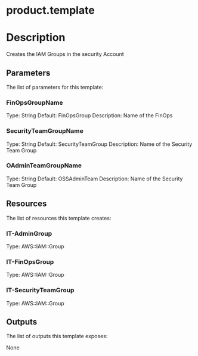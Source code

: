 # product.template
# Description
Creates the IAM Groups in the security Account


## Parameters
The list of parameters for this template:

### FinOpsGroupName 
Type: String 
Default: FinOpsGroup 
Description: Name of the FinOps 
### SecurityTeamGroupName 
Type: String 
Default: SecurityTeamGroup 
Description: Name of the Security Team Group 
### OAdminTeamGroupName 
Type: String 
Default: OSSAdminTeam 
Description: Name of the Security Team Group 

## Resources
The list of resources this template creates:

### IT-AdminGroup 
Type: AWS::IAM::Group  
### IT-FinOpsGroup 
Type: AWS::IAM::Group  
### IT-SecurityTeamGroup 
Type: AWS::IAM::Group  

## Outputs
The list of outputs this template exposes:

None

